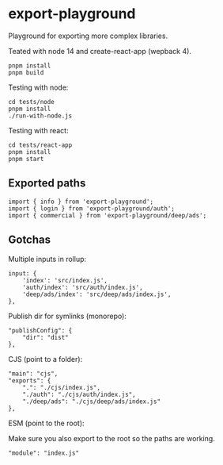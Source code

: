 # export-playground

Playground for exporting more complex libraries.

Teated with node 14 and create-react-app (wepback 4).

```
pnpm install
pnpm build
```

Testing with node:
```
cd tests/node
pnpm install
./run-with-node.js
```

Testing with react:
```
cd tests/react-app
pnpm install
pnpm start
```

## Exported paths

```
import { info } from 'export-playground';
import { login } from 'export-playground/auth';
import { commercial } from 'export-playground/deep/ads';
```

## Gotchas

Multiple inputs in rollup:

```
input: {
    'index': 'src/index.js',
    'auth/index': 'src/auth/index.js',
    'deep/ads/index': 'src/deep/ads/index.js',
},
```

Publish dir for symlinks (monorepo):

```
"publishConfig": {
    "dir": "dist"
},
```

CJS (point to a folder):

```
"main": "cjs",
"exports": {
    ".": "./cjs/index.js",
    "./auth": "./cjs/auth/index.js",
    "./deep/ads": "./cjs/deep/ads/index.js"
},
```

ESM (point to the root):

Make sure you also export to the root so the paths are working.

```
"module": "index.js"
```
